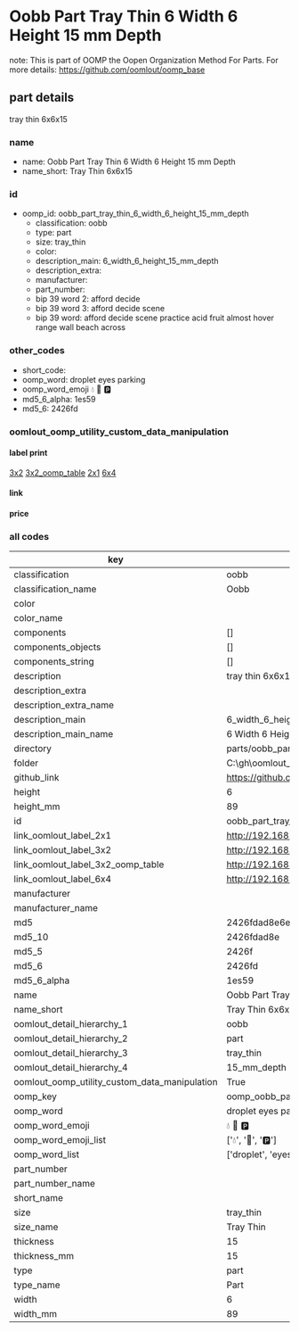 # Oobb Part Tray Thin 6 Width 6 Height 15 mm Depth  

note: This is part of OOMP the Oopen Organization Method For Parts. For more details: https://github.com/oomlout/oomp_base

##  part details
  



tray thin 6x6x15



### name
* name: Oobb Part Tray Thin 6 Width 6 Height 15 mm Depth
* name_short: Tray Thin 6x6x15 
### id
* oomp_id: oobb_part_tray_thin_6_width_6_height_15_mm_depth
  * classification: oobb
  * type: part
  * size: tray_thin
  * color: 
  * description_main: 6_width_6_height_15_mm_depth
  * description_extra: 
  * manufacturer: 
  * part_number: 
  * bip 39 word 2: afford decide
  * bip 39 word 3: afford decide scene
  * bip 39 word: afford decide scene practice acid fruit almost hover range wall beach across

### other_codes
* short_code: 
* oomp_word: droplet eyes parking
* oomp_word_emoji :droplet: :eyes: :parking:
* md5_6_alpha: 1es59
* md5_6: 2426fd






### oomlout_oomp_utility_custom_data_manipulation
#### label print
[3x2](http://192.168.1.245:1112/?label=oomp%201es59)
[3x2_oomp_table](http://192.168.1.108:1112/?label=oomp%201es59)
[2x1](http://192.168.1.242:1112/?label=oomp%201es59)
[6x4](http://192.168.1.55:1112/?label=oomp%201es59)    

#### link

                              

#### price







### all codes 
| key | value |  
| --- | --- |  
| classification | oobb |  
| classification_name | Oobb |  
| color |  |  
| color_name |  |  
| components | [] |  
| components_objects | [] |  
| components_string | [] |  
| description | tray thin 6x6x15 |  
| description_extra |  |  
| description_extra_name |  |  
| description_main | 6_width_6_height_15_mm_depth |  
| description_main_name | 6 Width 6 Height 15 mm Depth |  
| directory | parts/oobb_part_tray_thin_6_width_6_height_15_mm_depth |  
| folder | C:\gh\oomlout_oobb_version_4_generated_parts\parts\oobb_part_tray_thin_6_width_6_height_15_mm_depth |  
| github_link | https://github.com/oomlout/oomlout_oomp_part_src/tree/main/parts/oobb_part_tray_thin_6_width_6_height_15_mm_depth |  
| height | 6 |  
| height_mm | 89 |  
| id | oobb_part_tray_thin_6_width_6_height_15_mm_depth |  
| link_oomlout_label_2x1 | http://192.168.1.242:1112/?label=oomp%201es59 |  
| link_oomlout_label_3x2 | http://192.168.1.245:1112/?label=oomp%201es59 |  
| link_oomlout_label_3x2_oomp_table | http://192.168.1.108:1112/?label=oomp%201es59 |  
| link_oomlout_label_6x4 | http://192.168.1.55:1112/?label=oomp%201es59 |  
| manufacturer |  |  
| manufacturer_name |  |  
| md5 | 2426fdad8e6e60d97700fa97810e3023 |  
| md5_10 | 2426fdad8e |  
| md5_5 | 2426f |  
| md5_6 | 2426fd |  
| md5_6_alpha | 1es59 |  
| name | Oobb Part Tray Thin 6 Width 6 Height 15 mm Depth |  
| name_short | Tray Thin 6x6x15  |  
| oomlout_detail_hierarchy_1 | oobb |  
| oomlout_detail_hierarchy_2 | part |  
| oomlout_detail_hierarchy_3 | tray_thin |  
| oomlout_detail_hierarchy_4 | 15_mm_depth |  
| oomlout_oomp_utility_custom_data_manipulation | True |  
| oomp_key | oomp_oobb_part_tray_thin_6_width_6_height_15_mm_depth |  
| oomp_word | droplet eyes parking |  
| oomp_word_emoji | :droplet: :eyes: :parking: |  
| oomp_word_emoji_list | [':droplet:', ':eyes:', ':parking:'] |  
| oomp_word_list | ['droplet', 'eyes', 'parking'] |  
| part_number |  |  
| part_number_name |  |  
| short_name |  |  
| size | tray_thin |  
| size_name | Tray Thin |  
| thickness | 15 |  
| thickness_mm | 15 |  
| type | part |  
| type_name | Part |  
| width | 6 |  
| width_mm | 89 |  
